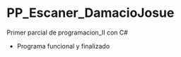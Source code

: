 # PP_Escaner_DamacioJosue
Primer parcial de programacion_II con C#

* Programa funcional y finalizado